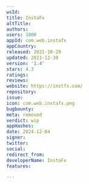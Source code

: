 ```yaml
---
wsId: 
title: InstaFx
altTitle: 
authors: 
users: 1000
appId: com.web.instafx
appCountry: 
released: 2021-10-29
updated: 2021-12-30
version: '1.4'
stars: 4.3
ratings: 
reviews: 
website: https://instfx.com/
repository: 
issue: 
icon: com.web.instafx.png
bugbounty: 
meta: removed
verdict: wip
appHashes: 
date: 2024-12-04
signer: 
twitter: 
social: 
redirect_from: 
developerName: InstaFx
features: 

---
```


